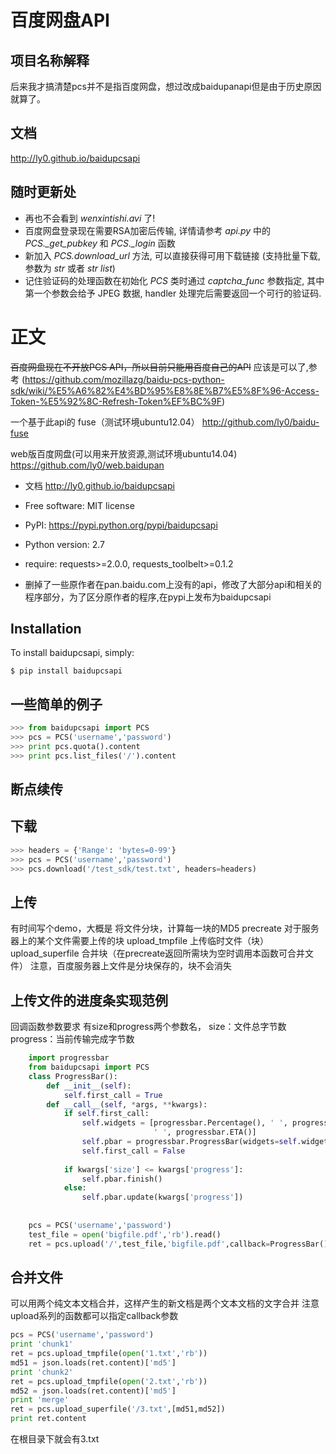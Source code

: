 百度网盘API
====================================

项目名称解释
-----------
后来我才搞清楚pcs并不是指百度网盘，想过改成baidupanapi但是由于历史原因就算了。

文档
-----------
http://ly0.github.io/baidupcsapi

随时更新处
-----------

* 再也不会看到 *wenxintishi.avi* 了!
* 百度网盘登录现在需要RSA加密后传输, 详情请参考 *api.py* 中的 *PCS._get_pubkey* 和 *PCS._login* 函数
* 新加入 *PCS.download_url* 方法, 可以直接获得可用下载链接 (支持批量下载, 参数为 *str* 或者 *str list*)
* 记住验证码的处理函数在初始化 *PCS* 类时通过 *captcha_func* 参数指定, 其中第一个参数会给予 JPEG 数据, handler 处理完后需要返回一个可行的验证码.


正文
======================

~~百度网盘现在不开放PCS API，所以目前只能用百度自己的API~~
应该是可以了,参考 (https://github.com/mozillazg/baidu-pcs-python-sdk/wiki/%E5%A6%82%E4%BD%95%E8%8E%B7%E5%8F%96-Access-Token-%E5%92%8C-Refresh-Token%EF%BC%9F)

一个基于此api的 fuse（测试环境ubuntu12.04）
http://github.com/ly0/baidu-fuse

web版百度网盘(可以用来开放资源,测试环境ubuntu14.04)
https://github.com/ly0/web.baidupan

* 文档 http://ly0.github.io/baidupcsapi
* Free software: MIT license
* PyPI: https://pypi.python.org/pypi/baidupcsapi
* Python version: 2.7
* require: requests>=2.0.0, requests_toolbelt>=0.1.2

* 删掉了一些原作者在pan.baidu.com上没有的api，修改了大部分api和相关的程序部分，为了区分原作者的程序,在pypi上发布为baidupcsapi


Installation
------------

To install baidupcsapi, simply:

```shell
$ pip install baidupcsapi
```

一些简单的例子
-----------
```python
>>> from baidupcsapi import PCS
>>> pcs = PCS('username','password')
>>> print pcs.quota().content
>>> print pcs.list_files('/').content
```

断点续传
-----------

下载
-------


```python
>>> headers = {'Range': 'bytes=0-99'}
>>> pcs = PCS('username','password')
>>> pcs.download('/test_sdk/test.txt', headers=headers)
```

上传
-------

有时间写个demo，大概是
将文件分块，计算每一块的MD5
precreate 对于服务器上的某个文件需要上传的块
upload_tmpfile 上传临时文件（块）
upload_superfile 合并块（在precreate返回所需块为空时调用本函数可合并文件）
注意，百度服务器上文件是分块保存的，块不会消失

  
上传文件的进度条实现范例
------

回调函数参数要求 有size和progress两个参数名，
		size：文件总字节数
		progress：当前传输完成字节数
		
```python
	import progressbar
	from baidupcsapi import PCS
	class ProgressBar():
	    def __init__(self):
	        self.first_call = True
	    def __call__(self, *args, **kwargs):
	        if self.first_call:
	            self.widgets = [progressbar.Percentage(), ' ', progressbar.Bar(marker=progressbar.RotatingMarker('>')),
	                            ' ', progressbar.ETA()]
	            self.pbar = progressbar.ProgressBar(widgets=self.widgets, maxval=kwargs['size']).start()
	            self.first_call = False
	
	        if kwargs['size'] <= kwargs['progress']:
	            self.pbar.finish()
	        else:
	            self.pbar.update(kwargs['progress'])
	
	
	pcs = PCS('username','password')
	test_file = open('bigfile.pdf','rb').read()
	ret = pcs.upload('/',test_file,'bigfile.pdf',callback=ProgressBar())
```

合并文件
------

可以用两个纯文本文档合并，这样产生的新文档是两个文本文档的文字合并
注意upload系列的函数都可以指定callback参数

```python
pcs = PCS('username','password')
print 'chunk1'
ret = pcs.upload_tmpfile(open('1.txt','rb'))
md51 = json.loads(ret.content)['md5']
print 'chunk2'
ret = pcs.upload_tmpfile(open('2.txt','rb'))
md52 = json.loads(ret.content)['md5']
print 'merge'
ret = pcs.upload_superfile('/3.txt',[md51,md52])
print ret.content
```
	
在根目录下就会有3.txt

